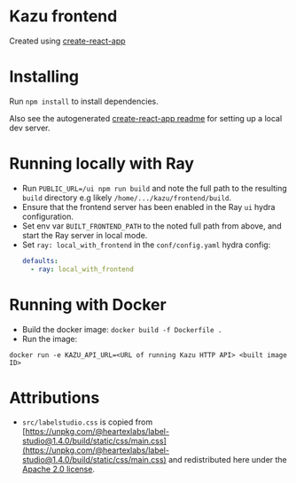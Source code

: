 # Kazu frontend

Created using [create-react-app](https://github.com/facebook/create-react-app)

# Installing
Run `npm install` to install dependencies.

Also see the autogenerated [create-react-app readme](CRA_README.md) for setting up a local
dev server.

# Running locally with Ray
- Run `PUBLIC_URL=/ui npm run build` and note the full path to the resulting `build` directory e.g likely `/home/.../kazu/frontend/build`.
- Ensure that the frontend server has been enabled in the Ray `ui` hydra configuration.
- Set env var `BUILT_FRONTEND_PATH` to the noted full path from above, and start the Ray server in local mode.
- Set `ray: local_with_frontend` in the `conf/config.yaml` hydra config:
    ```yaml
    defaults:
      - ray: local_with_frontend
    ```


# Running with Docker
- Build the docker image: `docker build -f Dockerfile .`
- Run the image:
```shell
docker run -e KAZU_API_URL=<URL of running Kazu HTTP API> <built image ID>
```

# Attributions

- `src/labelstudio.css` is copied from [https://unpkg.com/@heartexlabs/label-studio@1.4.0/build/static/css/main.css](https://unpkg.com/@heartexlabs/label-studio@1.4.0/build/static/css/main.css)
and redistributed here under the [Apache 2.0 license](apache-license.txt).